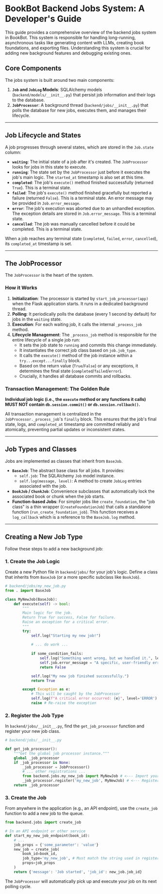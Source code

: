 # BookBot Backend Jobs System: A Developer's Guide

This guide provides a comprehensive overview of the backend jobs system in BookBot. This system is responsible for handling long-running, asynchronous tasks like generating content with LLMs, creating book foundations, and exporting files. Understanding this system is crucial for adding new background features and debugging existing ones.

## Core Components

The jobs system is built around two main components:

1.  **`Job` and `JobLog` Models**: SQLAlchemy models (`backend/models/__init__.py`) that persist job information and their logs to the database.
2.  **`JobProcessor`**: A background thread (`backend/jobs/__init__.py`) that polls the database for new jobs, executes them, and manages their lifecycle.

---

## Job Lifecycle and States

A job progresses through several states, which are stored in the `Job.state` column:

-   **`waiting`**: The initial state of a job after it's created. The `JobProcessor` looks for jobs in this state to execute.
-   **`running`**: The state set by the `JobProcessor` just before it executes the job's main logic. The `started_at` timestamp is also set at this time.
-   **`completed`**: The job's `execute()` method finished successfully (returned `True`). This is a terminal state.
-   **`failed`**: The job's `execute()` method finished gracefully but reported a failure (returned `False`). This is a terminal state. An error message may be provided in `Job.error_message`.
-   **`error`**: The job's execution was aborted due to an unhandled exception. The exception details are stored in `Job.error_message`. This is a terminal state.
-   **`cancelled`**: The job was manually cancelled before it could be completed. This is a terminal state.

When a job reaches any terminal state (`completed`, `failed`, `error`, `cancelled`), its `completed_at` timestamp is set.

---

## The JobProcessor

The `JobProcessor` is the heart of the system.

### How it Works

1.  **Initialization**: The processor is started by `start_job_processor(app)` when the Flask application starts. It runs in a dedicated background thread.
2.  **Polling**: It periodically polls the database (every 1 second by default) for jobs in the `waiting` state.
3.  **Execution**: For each waiting job, it calls the internal `_process_job` method.
4.  **Lifecycle Management**: The `_process_job` method is responsible for the entire lifecycle of a single job run:
    -   It sets the job state to `running` and commits this change immediately.
    -   It instantiates the correct job class based on `job.job_type`.
    -   It calls the `execute()` method of the job instance within a `try...except...finally` block.
    -   Based on the return value (`True`/`False`) or any exceptions, it determines the final state (`completed`/`failed`/`error`).
    -   Crucially, it handles all database commits and rollbacks.

### Transaction Management: The Golden Rule

**Individual job logic (i.e., the `execute` method or any functions it calls) MUST NOT contain `db.session.commit()` or `db.session.rollback()`.**

All transaction management is centralized in the `JobProcessor._process_job`'s `finally` block. This ensures that the job's final state, logs, and `completed_at` timestamp are committed reliably and atomically, preventing partial updates or inconsistent states.

---

## Job Types and Classes

Jobs are implemented as classes that inherit from `BaseJob`.

-   **`BaseJob`**: The abstract base class for all jobs. It provides:
    -   `self.job`: The SQLAlchemy `Job` model instance.
    -   `self.log(message, level)`: A method to create `JobLog` entries associated with the job.
-   **`BookJob` / `ChunkJob`**: Convenience subclasses that automatically lock the associated book or chunk when the job starts.
-   **Function-based Jobs**: For simpler jobs like `create_foundation`, the "job class" is a thin wrapper (`CreateFoundationJob`) that calls a standalone function (`run_create_foundation_job`). This function receives a `log_callback` which is a reference to the `BaseJob.log` method.

---

## Creating a New Job Type

Follow these steps to add a new background job:

### 1. Create the Job Logic

Create a new Python file in `backend/jobs/` for your job's logic. Define a class that inherits from `BaseJob` (or a more specific subclass like `BookJob`).

```python
# backend/jobs/my_new_job.py
from . import BaseJob

class MyNewJob(BaseJob):
    def execute(self) -> bool:
        """
        Main logic for the job.
        Return True for success, False for failure.
        Raise an exception for a critical error.
        """
        try:
            self.log("Starting my new job!")
            
            # ... do work ...
            
            if some_condition_fails:
                self.log("Something went wrong, but we handled it.", level='ERROR')
                self.job.error_message = "A specific, user-friendly error message."
                return False

            self.log("My new job finished successfully.")
            return True

        except Exception as e:
            # This will be caught by the JobProcessor
            self.log(f"A critical error occurred: {e}", level='ERROR')
            raise # Re-raise the exception
```

### 2. Register the Job Type

In `backend/jobs/__init__.py`, find the `get_job_processor` function and register your new job class.

```python
# backend/jobs/__init__.py

def get_job_processor():
    """Get the global job processor instance."""
    global _job_processor
    if _job_processor is None:
        _job_processor = JobProcessor()
        # ... other registrations ...
        from backend.jobs.my_new_job import MyNewJob # <--- Import your class
        _job_processor.register('my_new_job', MyNewJob) # <--- Register it
    return _job_processor
```

### 3. Create the Job

From anywhere in the application (e.g., an API endpoint), use the `create_job` function to add a new job to the queue.

```python
from backend.jobs import create_job

# In an API endpoint or other service
def start_my_new_job_endpoint(book_id):
    # ...
    job_props = {'some_parameter': 'value'}
    new_job = create_job(
        book_id=book_id,
        job_type='my_new_job', # Must match the string used in register()
        props=job_props
    )
    return {'message': 'Job started', 'job_id': new_job.job_id}
```

The `JobProcessor` will automatically pick up and execute your job on its next polling cycle.
